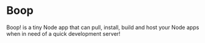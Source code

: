 # Boop
Boop! is a tiny Node app that can pull, install, build and host your Node apps when in need of a quick development server!
